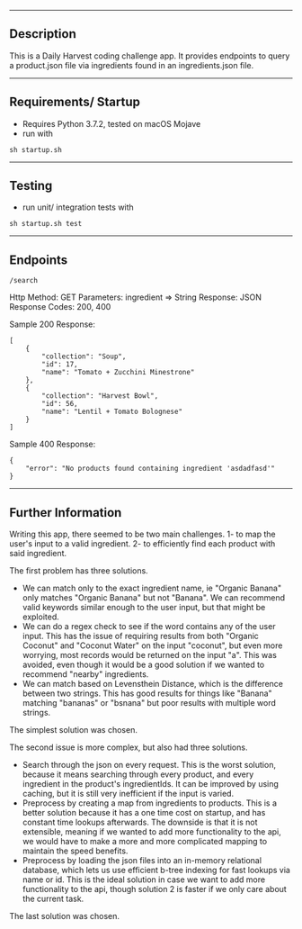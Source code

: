 --------------------
Description
--------------------

This is a Daily Harvest coding challenge app.
It provides endpoints to query a product.json file via ingredients found in an ingredients.json file.

--------------------
Requirements/ Startup
--------------------
- Requires Python 3.7.2, tested on macOS Mojave
- run with
```
sh startup.sh
```

--------------------
Testing
--------------------
- run unit/ integration tests with
```
sh startup.sh test
```

--------------------
Endpoints
--------------------
```
/search
```
Http Method: GET
Parameters: ingredient => String
Response: JSON
Response Codes: 200, 400

Sample 200 Response:
```
[
    {
        "collection": "Soup",
        "id": 17,
        "name": "Tomato + Zucchini Minestrone"
    },
    {
        "collection": "Harvest Bowl",
        "id": 56,
        "name": "Lentil + Tomato Bolognese"
    }
]
```
Sample 400 Response:
```
{
    "error": "No products found containing ingredient 'asdadfasd'"
}
```

--------------------
Further Information
--------------------

Writing this app, there seemed to be two main challenges.
1- to map the user's input to a valid ingredient.
2- to efficiently find each product with said ingredient.

The first problem has three solutions.
- We can match only to the exact ingredient name, ie "Organic Banana" only matches "Organic Banana" but not "Banana". We can recommend valid keywords similar enough to the user input, but that might be exploited.
- We can do a regex check to see if the word contains any of the user input. This has the issue of requiring results from both "Organic Coconut" and "Coconut Water" on the input "coconut", but even more worrying, most records would be returned on the input "a". This was avoided, even though it would be a good solution if we wanted to recommend "nearby" ingredients.
- We can match based on Levensthein Distance, which is the difference between two strings. This has good results for things like "Banana" matching "bananas" or "bsnana" but poor results with multiple word strings.

The simplest solution was chosen.

The second issue is more complex, but also had three solutions.
- Search through the json on every request. This is the worst solution, because it means searching through every product, and every ingredient in the product's ingredientIds. It can be improved by using caching, but it is still very inefficient if the input is varied.
- Preprocess by creating a map from ingredients to products. This is a better solution because it has a one time cost on startup, and has constant time lookups afterwards. The downside is that it is not extensible, meaning if we wanted to add more functionality to the api, we would have to make a more and more complicated mapping to maintain the speed benefits.
- Preprocess by loading the json files into an in-memory relational database, which lets us use efficient b-tree indexing for fast lookups via name or id. This is the ideal solution in case we want to add more functionality to the api, though solution 2 is faster if we only care about the current task.

The last solution was chosen.
